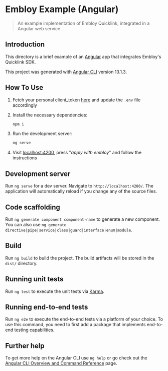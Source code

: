 # Embloy Example (Angular)

> An example implementation of Embloy Quicklink, integrated in a Angular web service.

## Introduction

This directory is a brief example of an [Angular](https://angular.io/) app that integrates Embloy's Quicklink SDK.

This project was generated with [Angular CLI](https://github.com/angular/angular-cli) version 13.1.3.

## How To Use

1. Fetch your personal client_token [here](https://www.postman.com/embloy/workspace/embloy-workspace/request/24977803-86b2cf1c-b02e-4d83-b65f-9c5e03cc89c4) and update the `.env` file accordingly

2. Install the necessary dependencies:

    ```bash
    npm i
    ```

3. Run the development server:

    ```bash
    ng serve
    ```

4. Visit [localhost:4200](http://localhost:4200), press "_apply with embloy_" and follow the instructions


## Development server

Run `ng serve` for a dev server. Navigate to `http://localhost:4200/`. The application will automatically reload if you change any of the source files.

## Code scaffolding

Run `ng generate component component-name` to generate a new component. You can also use `ng generate directive|pipe|service|class|guard|interface|enum|module`.

## Build

Run `ng build` to build the project. The build artifacts will be stored in the `dist/` directory.

## Running unit tests

Run `ng test` to execute the unit tests via [Karma](https://karma-runner.github.io).

## Running end-to-end tests

Run `ng e2e` to execute the end-to-end tests via a platform of your choice. To use this command, you need to first add a package that implements end-to-end testing capabilities.

## Further help

To get more help on the Angular CLI use `ng help` or go check out the [Angular CLI Overview and Command Reference](https://angular.io/cli) page.
